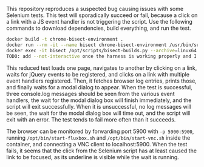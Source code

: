 This repository reproduces a suspected bug causing issues with some Selenium
tests. This test will sporadically succeed or fail, because a click on a link
with a JS event handler is not triggering the script. Use the following
commands to download dependencies, build everything, and run the test.

```bash
docker build -t chrome-bisect-environment .
docker run --rm -it --name bisect chrome-bisect-environment /usr/bin/supervisord --configuration /etc/supervisord.conf &
docker exec -it bisect /opt/scripts/bisect-builds.py --archive=linux64 --use-local-cache --verify-range --good=681094 --bad=693954 '--command=/opt/scripts/harness.py'
TODO: add --not-interactive once the harness is working properly and I can reproduce the issue
```

This reduced test loads one page, navigates to another by clicking on a link,
waits for jQuery events to be registered, and clicks on a link with multiple
event handlers registered. Then, it fetches browser log entries, prints those,
and finally waits for a modal dialog to appear. When the test is successful,
three console.log messages should be seen from the various event handlers, the
wait for the modal dialog box will finish immediately, and the script will exit
successfully. When it is unsuccessful, no log messages will be seen, the wait
for the modal dialog box will time out, and the script will exit with an error.
The test tends to fail more often than it succeeds.

The browser can be monitored by forwarding port 5900 with `-p 5900:5900`,
running `/opt/bin/start-fluxbox.sh` and `/opt/bin/start-vnc.sh` inside the
container, and connecting a VNC client to localhost:5900. When the test fails,
it seems that the click from the Selenium script has at least caused the link
to be focused, as its underline is visible while the wait is running.
